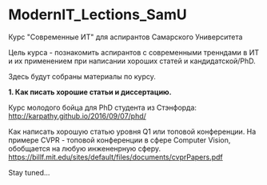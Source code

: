 # ModernIT_Lections_SamU
Курс "Современные ИТ" для аспирантов  Самарского Университета

Цель курса - познакомить аспирантов с современными тренндами в ИТ и их применением при написании хороших статей и кандидатской/PhD.

Здесь будут собраны материалы по курсу.

**1. Как писать хорошие статьи и диссертацию.**

Курс молодого бойца для PhD студента из Стэнфорда:
http://karpathy.github.io/2016/09/07/phd/

Как написать хорошую статью уровня Q1 или топовой конференции.
На примере CVPR - топовой конференции в сфере Computer Vision, обобщается на любую инжененрную сферу.
https://billf.mit.edu/sites/default/files/documents/cvprPapers.pdf




Stay tuned...

